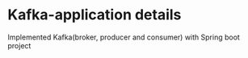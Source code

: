 # Kafka-application details

 Implemented Kafka(broker, producer and consumer) with Spring boot project
